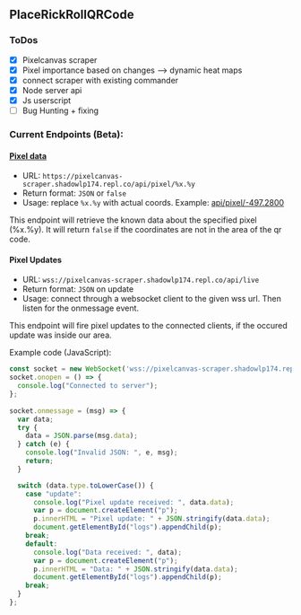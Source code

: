 ## PlaceRickRollQRCode

### ToDos

- [X] Pixelcanvas scraper
- [X] Pixel importance based on changes --> dynamic heat maps
- [X] connect scraper with existing commander
- [X] Node server api
- [X] Js userscript
- [ ] Bug Hunting + fixing

### Current Endpoints (Beta):

#### [Pixel data](https://pixelcanvas-scraper.shadowlp174.repl.co/api/pixel/-497.2800)

- URL: `https://pixelcanvas-scraper.shadowlp174.repl.co/api/pixel/%x.%y`
- Return format: `JSON` or `false`
- Usage: replace `%x.%y` with actual coords. Example: [api/pixel/-497.2800](https://pixelcanvas-scraper.shadowlp174.repl.co/api/pixel/-497.2800)

This endpoint will retrieve the known data about the specified pixel (%x.%y). It will return `false` if the coordinates are not in the area of the qr code.

#### Pixel Updates

- URL: `wss://pixelcanvas-scraper.shadowlp174.repl.co/api/live`
- Return format: `JSON` on update
- Usage: connect through a websocket client to the given wss url. Then listen for the onmessage event.

This endpoint will fire pixel updates to the connected clients, if the occured update was inside our area.

Example code (JavaScript):

```JavaScript
const socket = new WebSocket('wss://pixelcanvas-scraper.shadowlp174.repl.co/api/live');
socket.onopen = () => {
  console.log("Connected to server");
};
  
socket.onmessage = (msg) => {
  var data;
  try {
    data = JSON.parse(msg.data);
  } catch (e) {
    console.log("Invalid JSON: ", e, msg);
    return;
  }

  switch (data.type.toLowerCase()) {
    case "update":
      console.log("Pixel update received: ", data.data);
      var p = document.createElement("p");
      p.innerHTML = "Pixel update: " + JSON.stringify(data.data);
      document.getElementById("logs").appendChild(p);
    break;
    default:
      console.log("Data received: ", data);
      var p = document.createElement("p");
      p.innerHTML = "Data: " + JSON.stringify(data.data);
      document.getElementById("logs").appendChild(p);
    break;
  }
};
```

<!--

**Here are some ideas to get you started:**

🙋‍♀️ A short introduction - what is your organization all about?
🌈 Contribution guidelines - how can the community get involved?
👩‍💻 Useful resources - where can the community find your docs? Is there anything else the community should know?
🍿 Fun facts - what does your team eat for breakfast?
🧙 Remember, you can do mighty things with the power of [Markdown](https://docs.github.com/github/writing-on-github/getting-started-with-writing-and-formatting-on-github/basic-writing-and-formatting-syntax)
-->

